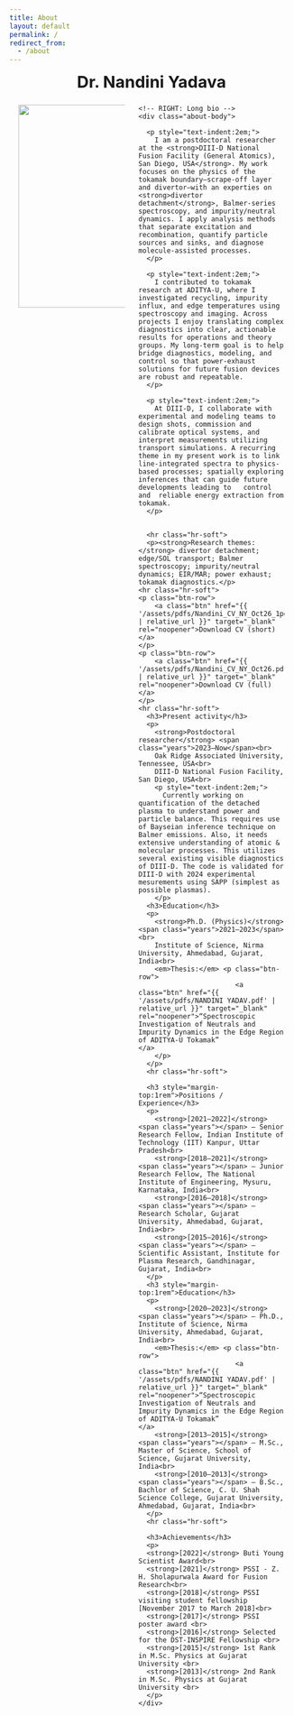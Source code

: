 ```yaml
---
title: About
layout: default
permalink: /
redirect_from:
  - /about
---
```



<style>
/* About page layout */
.about-wrap{max-width:1100px;margin:0 auto;padding:0 1rem 2rem}
.about-title{ text-align:center;font-size:clamp(1.8rem,2.6vw,2.4rem);font-weight:700;margin:.2rem 0 1.4rem }

/* WRAP AROUND PHOTO + SQUARE EDGES */
.about-body{ text-align: justify; hyphens: auto; }
.about-photo img{
  float: left;                  /* wrap text around the image */
  width: 360px;                 /* size of photo; adjust to taste */
  max-width: 40%;
  height: auto;
  margin: 0 24px 14px 0;
  border-radius: 0 !important;  /* override any global “circle image” rule */
  box-shadow: none !important;  /* remove soft frame/shadow if you don’t want it */
  shape-outside: inset(0);      /* keep wrap clean */
}

/* clear the float after the text block */
.about-body::after{ content:""; display:block; clear:both; }

/* paragraph/link styling */
.about-body p{ margin:.75rem 0; line-height:1.7; font-size:1.02rem; color:#222 }
.about-body a{ color:#0d3ea9; font-weight:600; text-decoration:underline }
.hr-soft{ height:1px; background:#e6e6e6; border:0; margin:1.4rem 0 }

/* mobile: stack image above text, no wrap */
@media (max-width:700px){
  .about-photo img{ float:none; display:block; width:100%; max-width:none; margin:0 0 12px 0; shape-outside:none }
  .about-body{ text-align:left; }
}

</style>

<div class="about-wrap">
  <h1 class="about-title">Dr. Nandini Yadava</h1>

  <div class="about-grid">
    <!-- LEFT: Photo -->
    <div class="about-photo">
      <!-- Put your image here -->
      <img src="{{ site.baseurl }}/assets/image/2401_PUB012535-Nandni_Yadava_2.jpg">
    </div>

    <!-- RIGHT: Long bio -->
    <div class="about-body">

      <p style="text-indent:2em;">
        I am a postdoctoral researcher at the <strong>DIII-D National Fusion Facility (General Atomics), San Diego, USA</strong>. My work focuses on the physics of the tokamak boundary—scrape-off layer and divertor—with an experties on <strong>divertor detachment</strong>, Balmer-series spectroscopy, and impurity/neutral dynamics. I apply analysis methods that separate excitation and recombination, quantify particle sources and sinks, and diagnose molecule-assisted processes.
      </p>

      <p style="text-indent:2em;">
        I contributed to tokamak research at ADITYA-U, where I investigated recycling, impurity influx, and edge temperatures using spectroscopy and imaging. Across projects I enjoy translating complex diagnostics into clear, actionable results for operations and theory groups. My long-term goal is to help bridge diagnostics, modeling, and control so that power-exhaust solutions for future fusion devices are robust and repeatable.
      </p>
      
      <p style="text-indent:2em;">
        At DIII-D, I collaborate with experimental and modeling teams to design shots, commission and calibrate optical systems, and interpret measurements utilizing transport simulations. A recurring theme in my present work is to link line-integrated spectra to physics-based processes; spatially exploring inferences that can guide future  developments leading to   control and  reliable energy extraction from tokamak.
      </p>


      <hr class="hr-soft">
      <p><strong>Research themes:</strong> divertor detachment; edge/SOL transport; Balmer spectroscopy; impurity/neutral dynamics; EIR/MAR; power exhaust; tokamak diagnostics.</p>
    <hr class="hr-soft">
    <p class="btn-row">
        <a class="btn" href="{{ '/assets/pdfs/Nandini_CV_NY_Oct26_1pg.pdf' | relative_url }}" target="_blank" rel="noopener">Download CV (short) </a>
    </p>
    <p class="btn-row">
        <a class="btn" href="{{ '/assets/pdfs/Nandini_CV_NY_Oct26.pdf' | relative_url }}" target="_blank" rel="noopener">Download CV (full) </a>
    </p>
    <hr class="hr-soft">
      <h3>Present activity</h3>
      <p>
        <strong>Postdoctoral researcher</strong> <span class="years">2023–Now</span><br>
        Oak Ridge Associated University, Tennessee, USA<br>
        DIII-D National Fusion Facility, San Diego, USA<br>
        <p style="text-indent:2em;">
          Currently working on quantification of the detached plasma to understand power and particle balance. This requires use of Bayseian inference technique on Balmer emissions. Also, it needs extensive understanding of atomic & molecular processes. This utilizes several existing visible diagnostics of DIII-D. The code is validated for DIII-D with 2024 experimental mesurements using SAPP (simplest as possible plasmas).
        </p>
      <h3>Education</h3>
      <p>        
        <strong>Ph.D. (Physics)</strong> <span class="years">2021–2023</span><br>
        Institute of Science, Nirma University, Ahmedabad, Gujarat, India<br>
        <em>Thesis:</em> <p class="btn-row">
                            <a class="btn" href="{{ '/assets/pdfs/NANDINI YADAV.pdf' | relative_url }}" target="_blank" rel="noopener">“Spectroscopic Investigation of Neutrals and Impurity Dynamics in the Edge Region of ADITYA-U Tokamak”                               </a>
        </p>
      </p>
      <hr class="hr-soft">
      
      <h3 style="margin-top:1rem">Positions / Experience</h3>
      <p>
        <strong>[2021–2022]</strong> <span class="years"></span> — Senior Research Fellow, Indian Institute of Technology (IIT) Kanpur, Uttar Pradesh<br>
        <strong>[2018–2021]</strong> <span class="years"></span> — Junior Research Fellow, The National Institute of Engineering, Mysuru, Karnataka, India<br>
        <strong>[2016–2018]</strong> <span class="years"></span> — Research Scholar, Gujarat University, Ahmedabad, Gujarat, India<br>
        <strong>[2015–2016]</strong> <span class="years"></span> — Scientific Assistant, Institute for Plasma Research, Gandhinagar, Gujarat, India<br>
      </p>
      <h3 style="margin-top:1rem">Education</h3>
      <p>
        <strong>[2020–2023]</strong> <span class="years"></span> — Ph.D., Institute of Science, Nirma University, Ahmedabad, Gujarat, India<br>
        <em>Thesis:</em> <p class="btn-row">
                            <a class="btn" href="{{ '/assets/pdfs/NANDINI YADAV.pdf' | relative_url }}" target="_blank" rel="noopener">“Spectroscopic Investigation of Neutrals and Impurity Dynamics in the Edge Region of ADITYA-U Tokamak”                               </a>
        <strong>[2013–2015]</strong> <span class="years"></span> — M.Sc., Master of Science, School of Science, Gujarat University, India<br>
        <strong>[2010–2013]</strong> <span class="years"></span> — B.Sc., Bachlor of Science, C. U. Shah Science College, Gujarat University, Ahmedabad, Gujarat, India<br>
      </p>
      <hr class="hr-soft">
      
      <h3>Achievements</h3>
      <p>
      <strong>[2022]</strong> Buti Young Scientist Award<br>
      <strong>[2021]</strong> PSSI - Z. H. Sholapurwala Award for Fusion Research<br>
      <strong>[2018]</strong> PSSI visiting student fellowship [November 2017 to March 2018]<br>
      <strong>[2017]</strong> PSSI poster award <br>
      <strong>[2016]</strong> Selected for the DST-INSPIRE Fellowship <br>
      <strong>[2015]</strong> 1st Rank in M.Sc. Physics at Gujarat University <br>
      <strong>[2013]</strong> 2nd Rank in M.Sc. Physics at Gujarat University <br>
      </p>
    </div>
  </div>
</div>
